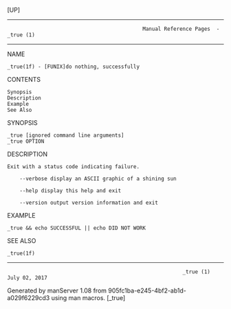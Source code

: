 [UP]

-----------------------------------------------------------------------------------------------------------------------------------
                                                Manual Reference Pages  - _true (1)
-----------------------------------------------------------------------------------------------------------------------------------
                                                                 
NAME

    _true(1f) - [FUNIX]do nothing, successfully

CONTENTS

    Synopsis
    Description
    Example
    See Also

SYNOPSIS

    _true [ignored command line arguments]
    _true OPTION

DESCRIPTION

    Exit with a status code indicating failure.

        --verbose display an ASCII graphic of a shining sun

        --help display this help and exit

        --version output version information and exit

EXAMPLE

    _true && echo SUCCESSFUL || echo DID NOT WORK

SEE ALSO

    _true(1f)

-----------------------------------------------------------------------------------------------------------------------------------

                                                             _true (1)                                                July 02, 2017

Generated by manServer 1.08 from 905fc1ba-e245-4bf2-ab1d-a029f6229cd3 using man macros.
                                                              [_true]
